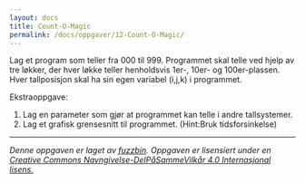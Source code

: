 ```yaml
---
layout: docs
title: Count-O-Magic
permalink: /docs/oppgaver/12-Count-O-Magic/
---
```


Lag et program som teller fra 000 til 999. Programmet skal telle ved hjelp av tre løkker, der hver løkke teller henholdsvis 1er-, 10er- og 100er-plassen. Hver tallposisjon skal ha sin egen variabel (i,j,k) i programmet.

Ekstraoppgave:
1. Lag en parameter som gjør at programmet kan telle i andre tallsystemer.
2. Lag et grafisk grensesnitt til programmet. (Hint:Bruk tidsforsinkelse)

---

_Denne oppgaven er laget av [fuzzbin](https://github.com/fuzzbin). Oppgaven er lisensiert under en [Creative Commons Navngivelse-DelPåSammeVilkår 4.0 Internasjonal lisens.](http://creativecommons.org/licenses/by-sa/4.0/)_